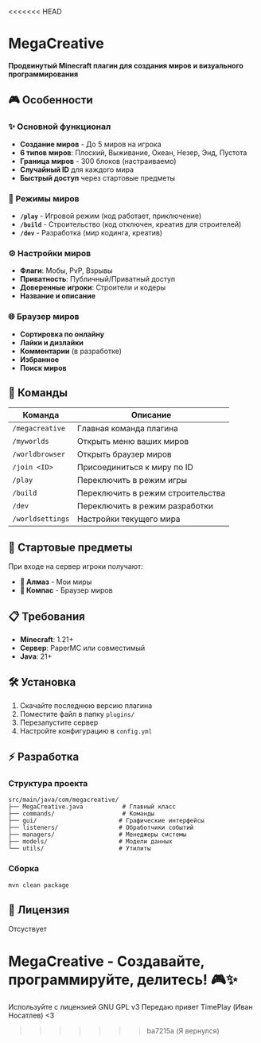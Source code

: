 <<<<<<< HEAD
# MegaCreative

**Продвинутый Minecraft плагин для создания миров и визуального программирования**

## 🎮 Особенности

### ✨ Основной функционал
- **Создание миров** - До 5 миров на игрока
- **6 типов миров**: Плоский, Выживание, Океан, Незер, Энд, Пустота
- **Граница миров** - 300 блоков (настраиваемо)
- **Случайный ID** для каждого мира
- **Быстрый доступ** через стартовые предметы

### 🎯 Режимы миров
- **`/play`** - Игровой режим (код работает, приключение)
- **`/build`** - Строительство (код отключен, креатив для строителей)
- **`/dev`** - Разработка (мир кодинга, креатив)

### ⚙️ Настройки миров
- **Флаги**: Мобы, PvP, Взрывы
- **Приватность**: Публичный/Приватный доступ
- **Доверенные игроки**: Строители и кодеры
- **Название и описание**

### 🌐 Браузер миров
- **Сортировка по онлайну**
- **Лайки и дизлайки**
- **Комментарии** (в разработке)
- **Избранное**
- **Поиск миров**

## 🚀 Команды

| Команда | Описание |
|---------|----------|
| `/megacreative` | Главная команда плагина |
| `/myworlds` | Открыть меню ваших миров |
| `/worldbrowser` | Открыть браузер миров |
| `/join <ID>` | Присоединиться к миру по ID |
| `/play` | Переключить в режим игры |
| `/build` | Переключить в режим строительства |
| `/dev` | Переключить в режим разработки |
| `/worldsettings` | Настройки текущего мира |

## 🎁 Стартовые предметы

При входе на сервер игроки получают:
- **💎 Алмаз** - Мои миры
- **🧭 Компас** - Браузер миров

## 📋 Требования

- **Minecraft**: 1.21+
- **Сервер**: PaperMC или совместимый
- **Java**: 21+

## 🛠️ Установка

1. Скачайте последнюю версию плагина
2. Поместите файл в папку `plugins/`
3. Перезапустите сервер
4. Настройте конфигурацию в `config.yml`

## ⚡ Разработка

### Структура проекта
```
src/main/java/com/megacreative/
├── MegaCreative.java           # Главный класс
├── commands/                   # Команды
├── gui/                       # Графические интерфейсы
├── listeners/                 # Обработчики событий
├── managers/                  # Менеджеры системы
├── models/                    # Модели данных
└── utils/                     # Утилиты
```

### Сборка
```bash
mvn clean package
```

## 📝 Лицензия

Отсуствует

**MegaCreative** - Создавайте, программируйте, делитесь! 🎮✨
=======
Используйте с лицензией GNU GPL v3
Передаю привет TimePlay (Иван Носатлев) <3
>>>>>>> ba7215a (Я вернулся)
